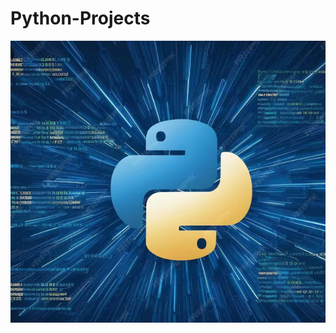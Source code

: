 # Python-Projects
![banner](https://github.com/YashaswiniBaglakadi/Python-Projects/blob/e41ac1917069e000feab0ad2df3a422e0638d873/Banner.png)

